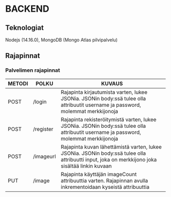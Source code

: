 # BACKEND
## Teknologiat
Nodejs (14.16.0), MongoDB (Mongo Atlas pilvipalvelu)

## Rajapinnat
### Palvelimen rajapinnat
| METODI | POLKU                       | KUVAUS                                   |
| ------ | --------------------------- | ---------------------------------------- |
| POST   | /login                      |Rajapinta kirjautumista varten, lukee JSONia. JSONin body:ssä tulee olla attribuutit username ja password, molemmat merkkijonoja                 |
| POST   | /register                   |Rajapinta rekisteröitymistä varten, lukee JSONia. JSONin body:ssä tulee olla attribuutit username ja password, molemmat merkkijonoja             |
| POST   | /imageurl                   |Rajapinta kuvan lähettämistä varten, lukee JSONia. JSONin body:ssä tulee olla attribuutti input, joka on merkkijono joka sisältää linkin kuvaan  |
| PUT    | /image                      |Rajapinta käyttäjän imageCount attribuuttia varten. Rajapinnan avulla inkrementoidaan kyseistä attribuuttia                                      |
